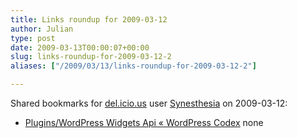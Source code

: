 ```yaml
---
title: Links roundup for 2009-03-12
author: Julian
type: post
date: 2009-03-13T00:00:07+00:00
slug: links-roundup-for-2009-03-12-2 
aliases: ["/2009/03/13/links-roundup-for-2009-03-12-2"]

---
```

Shared bookmarks for [del.icio.us][1] user [Synesthesia][2] on 2009-03-12:

  * [Plugins/WordPress Widgets Api &laquo; WordPress Codex][3] 
    none</li> </ul>

 [1]: https://del.icio.us/
 [2]: https://del.icio.us/synesthesia
 [3]: https://codex.wordpress.org/Plugins/WordPress_Widgets_Api